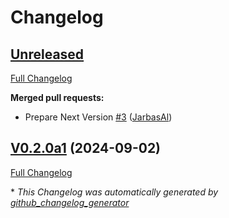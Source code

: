# Changelog

## [Unreleased](https://github.com/OpenVoiceOS/ovos-skill-speedtest/tree/HEAD)

[Full Changelog](https://github.com/OpenVoiceOS/ovos-skill-speedtest/compare/V0.2.0a1...HEAD)

**Merged pull requests:**

- Prepare Next Version [\#3](https://github.com/OpenVoiceOS/ovos-skill-speedtest/pull/3) ([JarbasAl](https://github.com/JarbasAl))

## [V0.2.0a1](https://github.com/OpenVoiceOS/ovos-skill-speedtest/tree/V0.2.0a1) (2024-09-02)

[Full Changelog](https://github.com/OpenVoiceOS/ovos-skill-speedtest/compare/V0.1.0...V0.2.0a1)



\* *This Changelog was automatically generated by [github_changelog_generator](https://github.com/github-changelog-generator/github-changelog-generator)*

